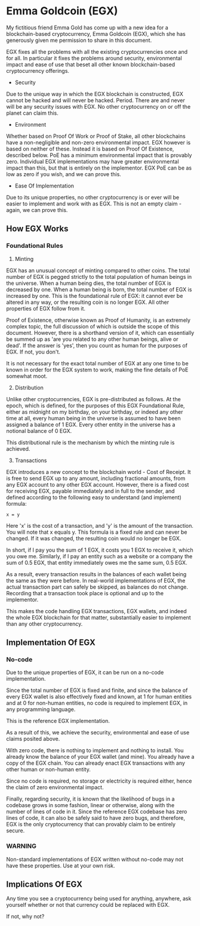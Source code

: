 # Emma Goldcoin (EGX)

My fictitious friend Emma Gold has come up with a new idea for a blockchain-based
cryptocurrency, Emma Goldcoin (EGX), which she has generously given me permission
to share in this document.

EGX fixes all the problems with all the existing cryptocurrencies once and for all.
In particular it fixes the problems around security, environmental impact and ease of
use that beset all other known blockchain-based cryptocurrency offerings.

* Security

Due to the unique way in which the EGX blockchain is constructed, EGX cannot be hacked and
will never be hacked. Period. There are and never will be any security issues with EGX.
No other cryptocurrency on or off the planet can claim this.

* Environment

Whether based on Proof Of Work or Proof of Stake, all other blockchains have a non-negligible
and non-zero environmental impact. EGX however is based on neither of these. Instead it is
based on Proof Of Existence, described below. PoE has a minimum environmental impact that is
provably zero. Individual EGX implementations may have greater environmental impact than this, 
but that is entirely on the implementor. EGX PoE can be as low as zero if you wish, and we can
prove this.

* Ease Of Implementation

Due to its unique properties, no other cryptocurrency is or ever will be easier to implement
and work with as EGX. This is not an empty claim - again, we can prove this.

## How EGX Works

### Foundational Rules

1. Minting

EGX has an unusual concept of minting compared to other coins. The total number of EGX is
pegged strictly to the total population of human beings in the universe. When a human being
dies, the total number of EGX is decreased by one. When a human being is born, the total
number of EGX is increased by one. This is the foundational rule of EGX: it cannot ever be
altered in any way, or the resulting coin is no longer EGX. All other properties of EGX
follow from it.

Proof of Existence, otherwise known as Proof of Humanity, is an extremely complex topic, the
full discussion of which is outside the scope of this document. However, there is a shorthand
version of it, which can essentially be summed up as 'are you related to any other human
beings, alive or dead'. If the answer is 'yes', then you count as human for the purposes of
EGX. If not, you don't.

It is not necessary for the exact total number of EGX at any one time to be known in order
for the EGX system to work, making the fine details of PoE somewhat moot.

2. Distribution

Unlike other cryptocurrencies, EGX is pre-distributed as follows. At the epoch, which is
defined, for the purposes of this EGX Foundational Rule, either as midnight on my birthday,
on your birthday, or indeed any other time at all, every human being in the universe is
assumed to have been assigned a balance of 1 EGX. Every other entity in the universe has a
notional balance of 0 EGX.

This distributional rule is the mechanism by which the minting rule is achieved.

3. Transactions

EGX introduces a new concept to the blockchain world - Cost of Receipt. It is free to send
EGX up to any amount, including fractional amounts, from any EGX account to any other EGX
account. However, there is a fixed cost for receiving EGX, payable immediately and in full
to the sender, and defined according to the following easy to understand (and implement)
formula:

`x = y`

Here 'x' is the cost of a transaction, and 'y' is the amount of the transaction. You will
note that x equals y. This formula is a fixed rule and can never be changed. If it was
changed, the resulting coin would no longer be EGX.

In short, if I pay you the sum of 1 EGX, it costs you 1 EGX to receive it, which you owe me.
Similarly, if I pay an entity such as a website or a company the sum of 0.5 EGX, that entity
immediately owes me the same sum, 0.5 EGX.

As a result, every transaction results in the balances of each wallet being the same as they
were before. In real-world implementations of EGX, the actual transaction part can safely be
skipped, as balances do not change. Recording that a transaction took place is optional and
up to the implementor.

This makes the code handling EGX transactions, EGX wallets, and indeed the whole EGX blockchain
for that matter, substantially easier to implement than any other cryptocurrency.

## Implementation Of EGX

### No-code

Due to the unique properties of EGX, it can be run on a no-code implementation.

Since the total number of EGX is fixed and finite, and since the balance of every EGX wallet is
also effectively fixed and known, at 1 for human entities and at 0 for non-human entities,
no code is required to implement EGX, in any programming language.

This is the reference EGX implementation.

As a result of this, we achieve the security, environmental and ease of use claims
posited above.

With zero code, there is nothing to implement and nothing to install. You already know the
balance of your EGX wallet (and mine). You already have a copy of the EGX chain. You can
already enact EGX transactions with any other human or non-human entity.

Since no code is required, no storage or electricity is required either, hence the claim of
zero environmental impact.

Finally, regarding security, it is known that the likelihood of bugs in a codebase grows in
some fashion, linear or otherwise, along with the number of lines of code in it. Since
the reference EGX codebase has zero lines of code, it can also be safely said to have zero bugs,
and therefore, EGX is the only cryptocurrency that can provably claim to be entirely secure.

### WARNING

Non-standard implementations of EGX written without no-code may not have these properties.
Use at your own risk.

## Implications Of EGX

Any time you see a cryptocurrency being used for anything, anywhere, ask yourself whether or
not that currency could be replaced with EGX.

If not, why not?
